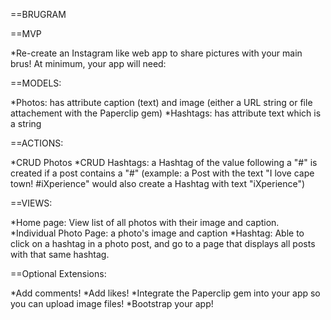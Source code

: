 ==BRUGRAM

==MVP

*Re-create an Instagram like web app to share pictures with your main brus! At minimum, your app will need:

==MODELS:

*Photos: has attribute caption (text) and image (either a URL string or file attachement with the Paperclip gem)
*Hashtags: has attribute text which is a string

==ACTIONS:

*CRUD Photos
*CRUD Hashtags: a Hashtag of the value following a "#" is created if a post contains a "#" (example: a Post with the text "I love cape town! #iXperience" would also create a Hashtag with text "iXperience")

==VIEWS:

*Home page: View list of all photos with their image and caption.
*Individual Photo Page: a photo's image and caption
*Hashtag: Able to click on a hashtag in a photo post, and go to a page that displays all posts with that same hashtag.

==Optional Extensions:

*Add comments!
*Add likes!
*Integrate the Paperclip gem into your app so you can upload image files!
*Bootstrap your app!

